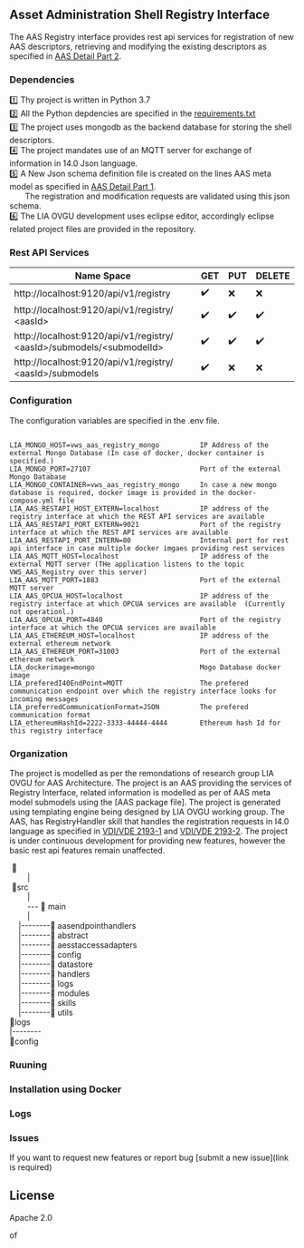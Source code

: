 
## Asset Administration Shell Registry Interface 

The AAS Registry interface provides rest api services for registration of new AAS descriptors, retrieving and modifying the existing descriptors as specified in [AAS Detail Part 2](https://www.plattform-i40.de/PI40/Redaktion/DE/Downloads/Publikation/Details_of_the_Asset_Administration_Shell_Part_2_V1.html). 

### Dependencies

:one: Thy project is written in Python 3.7 <br />
:two: All the Python depdencies are specified in the [requirements.txt]() <br />
:three: The project uses mongodb as the backend database for storing the shell descriptors. <br />
:four: The project mandates use of an MQTT server for exchange of information in 14.0 Json language. <br />
:five: A New Json schema definition file is created on the lines AAS meta model as specified in [AAS Detail Part 1](https://www.plattform-i40.de/PI40/Redaktion/DE/Downloads/Publikation/Details_of_the_Asset_Administration_Shell_Part1_V3.html). <br />
&nbsp; &nbsp; &nbsp; &nbsp;The registration and modification requests are validated using this json schema.<br />
:six: The LIA OVGU development uses eclipse editor, accordingly eclipse related project files are provided in the repository.


### Rest API Services

|                         Name Space                                                  |        GET         |        PUT         |       DELETE       |
|------------------------------------------------------------------------------------ | ------------------ | ------------------ | ------------------ |
|http://localhost:9120/api/v1/registry                                                | :heavy_check_mark: |       :x:          |      :x:           |  
|http://localhost:9120/api/v1/registry/ &lt;aasId&gt;                                 | :heavy_check_mark: | :heavy_check_mark: | :heavy_check_mark: |              
|http://localhost:9120/api/v1/registry/ &lt;aasId&gt;/submodels/&lt;submodelId&gt;    | :heavy_check_mark: | :heavy_check_mark: | :heavy_check_mark: |              
|http://localhost:9120/api/v1/registry/ &lt;aasId&gt;/submodels                       | :heavy_check_mark: |       :x:          |      :x:           |                



### Configuration
The configuration variables are specified in the .env file. 
<pre><code>
LIA_MONGO_HOST=vws_aas_registry_mongo          IP Address of the external Mongo Database (In case of docker, docker container is specified.)
LIA_MONGO_PORT=27107                           Port of the external Mongo Database
LIA_MONGO_CONTAINER=vws_aas_registry_mongo     In case a new mongo database is required, docker image is provided in the docker-compose.yml file
LIA_AAS_RESTAPI_HOST_EXTERN=localhost          IP address of the registry interface at which the REST API services are available
LIA_AAS_RESTAPI_PORT_EXTERN=9021               Port of the registry interface at which the REST API services are available  
LIA_AAS_RESTAPI_PORT_INTERN=80                 Internal port for rest api interface in case multiple docker imgaes providing rest services
LIA_AAS_MQTT_HOST=localhost                    IP address of the external MQTT server (THe application listens to the topic VWS_AAS_Registry over this server) 
LIA_AAS_MQTT_PORT=1883                         Port of the external MQTT server 
LIA_AAS_OPCUA_HOST=localhost                   IP address of the registry interface at which OPCUA services are available  (Currently not operationl.)
LIA_AAS_OPCUA_PORT=4840                        Port of the registry interface at which the OPCUA services are available 
LIA_AAS_ETHEREUM_HOST=localhost                IP address of the external ethereum network  
LIA_AAS_ETHEREUM_PORT=31003                    Port of the external ethereum network 
LIA_dockerimage=mongo                          Mogo Database docker image
LIA_preferedI40EndPoint=MQTT                   The prefered communication endpoint over which the registry interface looks for incoming messages
LIA_preferredCommunicationFormat=JSON          The prefered communication format 
LIA_ethereumHashId=2222-3333-44444-4444        Ethereum hash Id for this registry interface 
</code></pre>

### Organization 
The project is modelled as per the remondations of research group LIA OVGU for AAS Architecture. The project is an AAS providing the services of
Registry Interface, related information is modelled as per of AAS meta model submodels using the [AAS package file]. The project is generated
using templating engine being designed by LIA OVGU working group. The AAS, has RegistryHandler skill that handles the registration requests
in I4.0 language as specified in [VDI/VDE 2193-1](https://www.vdi.de/richtlinien/details/vdivde-2193-blatt-1-sprache-fuer-i40-komponenten-struktur-von-nachrichten) and [VDI/VDE 2193-2](https://www.vdi.de/richtlinien/details/vdivde-2193-blatt-2-sprache-fuer-i40-komponenten-interaktionsprotokoll-fuer-ausschreibungsverfahren). 
The project is under continuous development for providing new features, however the basic rest api features remain unaffected.

&nbsp;:file_folder:<br />
&nbsp; &nbsp; &nbsp; &nbsp; |<br />
&nbsp;:file_folder:src<br />
&nbsp; &nbsp; &nbsp; &nbsp; |<br />
&nbsp; &nbsp; &nbsp; &nbsp; --- :file_folder: main<br />
&nbsp; &nbsp; &nbsp; &nbsp; |<br />
&nbsp; &nbsp; |--------:file_folder: aasendpointhandlers<br />
&nbsp; &nbsp; |--------:file_folder: abstract<br />
&nbsp; &nbsp; |--------:file_folder: aesstaccessadapters<br />
&nbsp; &nbsp; |--------:file_folder: config<br />
&nbsp; &nbsp; |--------:file_folder: datastore<br />
&nbsp; &nbsp; |--------:file_folder: handlers<br />
&nbsp; &nbsp; |--------:file_folder: logs<br />
&nbsp; &nbsp; |--------:file_folder: modules<br />
&nbsp; &nbsp; |--------:file_folder: skills<br />
&nbsp; &nbsp; |--------:file_folder: utils<br />
:file_folder:logs<br />
|--------<br />
:file_folder:config<br />



### Ruuning 

### Installation using Docker 



### Logs

### Issues
If you want to request new features or report bug [submit a new issue](link is required)

## License

Apache 2.0


of 
